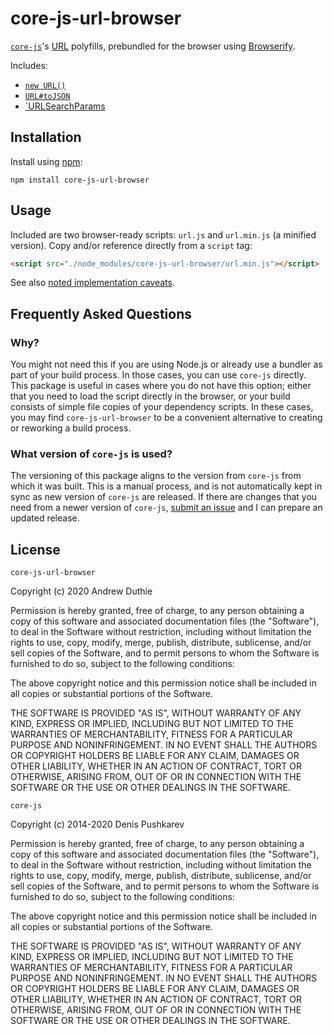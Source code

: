 # core-js-url-browser

[`core-js`](https://github.com/zloirock/core-js)'s [URL](https://developer.mozilla.org/en-US/docs/Web/API/URL) polyfills, prebundled for the browser using [Browserify](https://github.com/browserify/browserify).

Includes:

- [`new URL()`](https://developer.mozilla.org/en-US/docs/Web/API/URL/URL)
- [`URL#toJSON`](https://developer.mozilla.org/en-US/docs/Web/API/URL/toJSON)
- [`URLSearchParams](https://developer.mozilla.org/en-US/docs/Web/API/URLSearchParams)

## Installation

Install using [npm](https://npmjs.com):

```
npm install core-js-url-browser
```

## Usage

Included are two browser-ready scripts: `url.js` and `url.min.js` (a minified version). Copy and/or reference directly from a `script` tag:

```html
<script src="./node_modules/core-js-url-browser/url.min.js"></script>
```

See also [noted implementation caveats](https://github.com/zloirock/core-js#caveats-when-using-url-and-urlsearchparams).

## Frequently Asked Questions

### Why?

You might not need this if you are using Node.js or already use a bundler as part of your build process. In those cases, you can use `core-js` directly. This package is useful in cases where you do not have this option; either that you need to load the script directly in the browser, or your build consists of simple file copies of your dependency scripts. In these cases, you may find `core-js-url-browser` to be a convenient alternative to creating or reworking a build process.

### What version of `core-js` is used?

The versioning of this package aligns to the version from `core-js` from which it was built. This is a manual process, and is not automatically kept in sync as new version of `core-js` are released. If there are changes that you need from a newer version of `core-js`, [submit an issue](https://github.com/aduth/core-js-url-browser/issues/new) and I can prepare an updated release.

## License

`core-js-url-browser`

Copyright (c) 2020 Andrew Duthie

Permission is hereby granted, free of charge, to any person obtaining a copy
of this software and associated documentation files (the "Software"), to deal
in the Software without restriction, including without limitation the rights
to use, copy, modify, merge, publish, distribute, sublicense, and/or sell
copies of the Software, and to permit persons to whom the Software is
furnished to do so, subject to the following conditions:

The above copyright notice and this permission notice shall be included in
all copies or substantial portions of the Software.

THE SOFTWARE IS PROVIDED "AS IS", WITHOUT WARRANTY OF ANY KIND, EXPRESS OR
IMPLIED, INCLUDING BUT NOT LIMITED TO THE WARRANTIES OF MERCHANTABILITY,
FITNESS FOR A PARTICULAR PURPOSE AND NONINFRINGEMENT. IN NO EVENT SHALL THE
AUTHORS OR COPYRIGHT HOLDERS BE LIABLE FOR ANY CLAIM, DAMAGES OR OTHER
LIABILITY, WHETHER IN AN ACTION OF CONTRACT, TORT OR OTHERWISE, ARISING FROM,
OUT OF OR IN CONNECTION WITH THE SOFTWARE OR THE USE OR OTHER DEALINGS IN
THE SOFTWARE.

`core-js`

Copyright (c) 2014-2020 Denis Pushkarev

Permission is hereby granted, free of charge, to any person obtaining a copy
of this software and associated documentation files (the "Software"), to deal
in the Software without restriction, including without limitation the rights
to use, copy, modify, merge, publish, distribute, sublicense, and/or sell
copies of the Software, and to permit persons to whom the Software is
furnished to do so, subject to the following conditions:

The above copyright notice and this permission notice shall be included in
all copies or substantial portions of the Software.

THE SOFTWARE IS PROVIDED "AS IS", WITHOUT WARRANTY OF ANY KIND, EXPRESS OR
IMPLIED, INCLUDING BUT NOT LIMITED TO THE WARRANTIES OF MERCHANTABILITY,
FITNESS FOR A PARTICULAR PURPOSE AND NONINFRINGEMENT. IN NO EVENT SHALL THE
AUTHORS OR COPYRIGHT HOLDERS BE LIABLE FOR ANY CLAIM, DAMAGES OR OTHER
LIABILITY, WHETHER IN AN ACTION OF CONTRACT, TORT OR OTHERWISE, ARISING FROM,
OUT OF OR IN CONNECTION WITH THE SOFTWARE OR THE USE OR OTHER DEALINGS IN
THE SOFTWARE.
